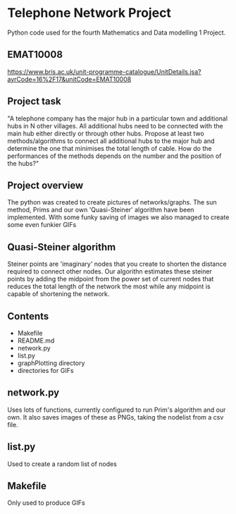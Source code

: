 Telephone Network Project
=========================
Python code used for the fourth Mathematics and Data modelling 1 Project.

EMAT10008
---------
https://www.bris.ac.uk/unit-programme-catalogue/UnitDetails.jsa?ayrCode=16%2F17&unitCode=EMAT10008

Project task
------------
"A telephone company has the major hub in a particular town and additional hubs in N other villages. All additional hubs need to be connected with the main hub either directly or through other hubs. Propose at least two methods/algorithms to connect all additional hubs to the major hub and determine the one that minimises the total length of cable. How do the performances of the methods depends on the number and the position of the hubs?"

Project overview
----------------
The python was created to create pictures of networks/graphs. The sun method, Prims and our own 'Quasi-Steiner' algorithm have been implemented. With some funky saving of images we also managed to create some even funkier GIFs

Quasi-Steiner algorithm
-----------------------
Steiner points are 'imaginary' nodes that you create to shorten the distance required to connect other nodes. Our algorithn estimates these steiner points by adding the midpoint from the power set of current nodes that reduces the total length of the network the most while any midpoint is capable of shortening the network.

Contents
--------
 * Makefile
 * README.md
 * network.py
 * list.py
 * graphPlotting directory
 * directories for GIFs

network.py
----------
Uses lots of functions, currently configured to run Prim's algorithm and our own. It also saves images of these as PNGs, taking the nodelist from a csv file.

list.py
-------
Used to create a random list of nodes

Makefile
--------
Only used to produce GIFs

